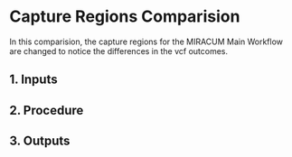 # Capture Regions Comparision
In this comparision, the capture regions for the MIRACUM Main Workflow are changed to notice the differences in the vcf outcomes.

## 1. Inputs

## 2. Procedure

## 3. Outputs

